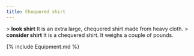 ```yaml
---
title: Chequered shirt
---
```


\> **look shirt**
It is an extra large, chequered shirt made from heavy cloth.
\> **consider shirt**
It is a chequered shirt.
It weighs a couple of pounds.

{% include Equipment.md %}
